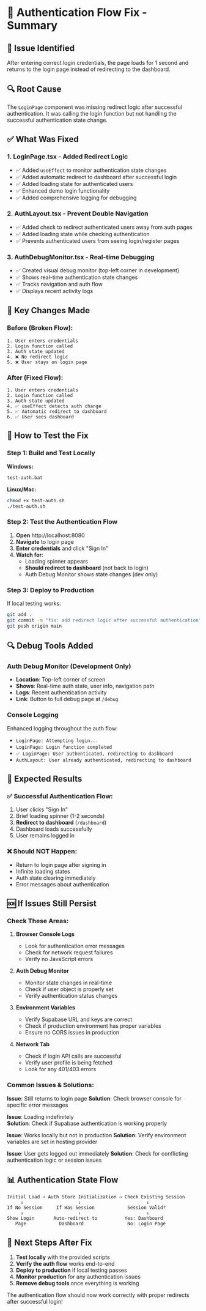 # 🔐 Authentication Flow Fix - Summary

## 🚨 Issue Identified
After entering correct login credentials, the page loads for 1 second and returns to the login page instead of redirecting to the dashboard.

## 🔍 Root Cause
The `LoginPage` component was missing redirect logic after successful authentication. It was calling the login function but not handling the successful authentication state change.

## ✅ What Was Fixed

### 1. **LoginPage.tsx** - Added Redirect Logic
- ✅ Added `useEffect` to monitor authentication state changes
- ✅ Added automatic redirect to dashboard after successful login
- ✅ Added loading state for authenticated users
- ✅ Enhanced demo login functionality
- ✅ Added comprehensive logging for debugging

### 2. **AuthLayout.tsx** - Prevent Double Navigation
- ✅ Added check to redirect authenticated users away from auth pages
- ✅ Added loading state while checking authentication
- ✅ Prevents authenticated users from seeing login/register pages

### 3. **AuthDebugMonitor.tsx** - Real-time Debugging
- ✅ Created visual debug monitor (top-left corner in development)
- ✅ Shows real-time authentication state changes
- ✅ Tracks navigation and auth flow
- ✅ Displays recent activity logs

## 🔧 Key Changes Made

### Before (Broken Flow):
```
1. User enters credentials
2. Login function called
3. Auth state updated
4. ❌ No redirect logic
5. ❌ User stays on login page
```

### After (Fixed Flow):
```
1. User enters credentials
2. Login function called  
3. Auth state updated
4. ✅ useEffect detects auth change
5. ✅ Automatic redirect to dashboard
6. ✅ User sees dashboard
```

## 🧪 How to Test the Fix

### Step 1: Build and Test Locally
**Windows:**
```cmd
test-auth.bat
```

**Linux/Mac:**
```bash
chmod +x test-auth.sh
./test-auth.sh
```

### Step 2: Test the Authentication Flow
1. **Open** http://localhost:8080
2. **Navigate** to login page
3. **Enter credentials** and click "Sign In"
4. **Watch for**:
   - Loading spinner appears
   - **Should redirect to dashboard** (not back to login)
   - Auth Debug Monitor shows state changes (dev only)

### Step 3: Deploy to Production
If local testing works:
```bash
git add .
git commit -m "fix: add redirect logic after successful authentication"
git push origin main
```

## 🔍 Debug Tools Added

### Auth Debug Monitor (Development Only)
- **Location**: Top-left corner of screen
- **Shows**: Real-time auth state, user info, navigation path
- **Logs**: Recent authentication activity
- **Link**: Button to full debug page at `/debug`

### Console Logging
Enhanced logging throughout the auth flow:
- `LoginPage: Attempting login...`
- `LoginPage: Login function completed`
- `✅ LoginPage: User authenticated, redirecting to dashboard`
- `AuthLayout: User already authenticated, redirecting to dashboard`

## 🎯 Expected Results

### ✅ Successful Authentication Flow:
1. User clicks "Sign In"
2. Brief loading spinner (1-2 seconds)
3. **Redirect to dashboard** (`/dashboard`)
4. Dashboard loads successfully
5. User remains logged in

### ❌ Should NOT Happen:
- Return to login page after signing in
- Infinite loading states
- Auth state clearing immediately
- Error messages about authentication

## 🆘 If Issues Still Persist

### Check These Areas:

1. **Browser Console Logs**
   - Look for authentication error messages
   - Check for network request failures
   - Verify no JavaScript errors

2. **Auth Debug Monitor**
   - Monitor state changes in real-time
   - Check if user object is properly set
   - Verify authentication status changes

3. **Environment Variables**
   - Verify Supabase URL and keys are correct
   - Check if production environment has proper variables
   - Ensure no CORS issues in production

4. **Network Tab**
   - Check if login API calls are successful
   - Verify user profile is being fetched
   - Look for any 401/403 errors

### Common Issues & Solutions:

**Issue**: Still returns to login page
**Solution**: Check browser console for specific error messages

**Issue**: Loading indefinitely  
**Solution**: Check if Supabase authentication is working properly

**Issue**: Works locally but not in production
**Solution**: Verify environment variables are set in hosting provider

**Issue**: User gets logged out immediately
**Solution**: Check for conflicting authentication logic or session issues

## 📊 Authentication State Flow

```
Initial Load → Auth Store Initialization → Check Existing Session
     ↓                    ↓                        ↓
If No Session     If Has Session            Session Valid?
     ↓                    ↓                        ↓
Show Login       Auto-redirect to          Yes: Dashboard
   Page            Dashboard                No: Login Page
```

## 🔄 Next Steps After Fix

1. **Test locally** with the provided scripts
2. **Verify the auth flow** works end-to-end
3. **Deploy to production** if local testing passes
4. **Monitor production** for any authentication issues
5. **Remove debug tools** once everything is working

The authentication flow should now work correctly with proper redirects after successful login!
